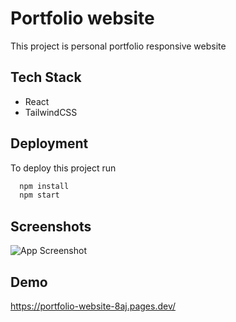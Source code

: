 
# Portfolio website 

This project is personal portfolio responsive website 


## Tech Stack

 - React
 - TailwindCSS


## Deployment

To deploy this project run

```bash
  npm install
  npm start
```
## Screenshots


![App Screenshot](https://user-images.githubusercontent.com/95272813/226285726-7c87d6bf-461c-40d1-b346-4f2d2efecadf.JPG)

## Demo

https://portfolio-website-8aj.pages.dev/

